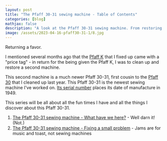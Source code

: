 ```yaml
---
layout: post
title: "The Pfaff 30-31 sewing machine - Table of Contents"
categories: [blog]
mathjax: false
description: "A look at the Pfaff 30-31 sewing machine. From restoring the cabinet and repainting the machine through some alignment and repair."
image: /assets/2023-04-16-pfaff30-31-1/8.jpg
---
```

Returning a favor.

I mentioned several months ago that the [Pfaff K](pfaff-k-toc) that I fixed up came with a "price tag" - in return for the being given the Pfaff K, I was to clean up and restore a second machine.

This second machine is a much newer Pfaff 30-31, first cousin to the [Pfaff 30](pfaff30-toc) that I cleaned up last year.  This Pfaff 30-31 is the newest sewing machine I've worked on.  [Its serial number](https://ismacs.net/pfaff/pfaff_manufacture_dates.html) places its date of manufacture in 1949.

This series will be all about all the fun times I have and all the things I discover about this Pfaff 30-31.

1. [The Pfaff 30-31 sewing machine - What have we here?](pfaff30-31-1) - Well darn it! (Not.)
2. [The Pfaff 30-31 sewing machine - Fixing a small problem](pfaff30-31-2-working) - Jams are for music and toast, not sewing machines
